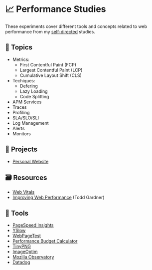 # :chart_with_upwards_trend: Performance Studies

These experiments cover different tools and concepts related to web performance from my [self-directed](https://github.com/DanielBrito/self-learning) studies.

## :bookmark_tabs: Topics

- Metrics:
  - First Contentful Paint (FCP)
  - Largest Contentful Paint (LCP)
  - Cumulative Layout Shift (CLS)
- Techiques:
  - Defering
  - Lazy Loading
  - Code Splitting
- APM Services
- Traces
- Profiling
- SLA/SLO/SLI
- Log Management
- Alerts
- Monitors

## 🚀 Projects

- [Personal Website](https://danielbrito.github.io/)

## :card_file_box: Resources

- [Web Vitals](https://web.dev/i18n/pt/vitals/)
- [Improving Web Performance](https://docs.google.com/presentation/d/1GfEtDtaAQIv_VOggdmfNfJrf4Y2qQVkvt9zmvvwq8dw/edit) (Todd Gardner)

## :toolbox: Tools

- [PageSpeed Insights](https://developers.google.com/speed/pagespeed/insights/)
- [YSlow](http://yslow.org/)
- [WebPageTest](https://webpagetest.org/)
- [Performance Budget Calculator](https://www.performancebudget.io/)
- [TinyPNG](https://tinypng.com/)
- [ImageOptim](https://imageoptim.com/versions.html)
- [Mozilla Observatory](https://observatory.mozilla.org/)
- [Datadog](https://www.datadoghq.com/)
